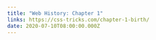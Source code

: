 ```yaml
---
title: "Web History: Chapter 1"
links: https://css-tricks.com/chapter-1-birth/
date: 2020-07-10T08:00:00.000Z
---
```

